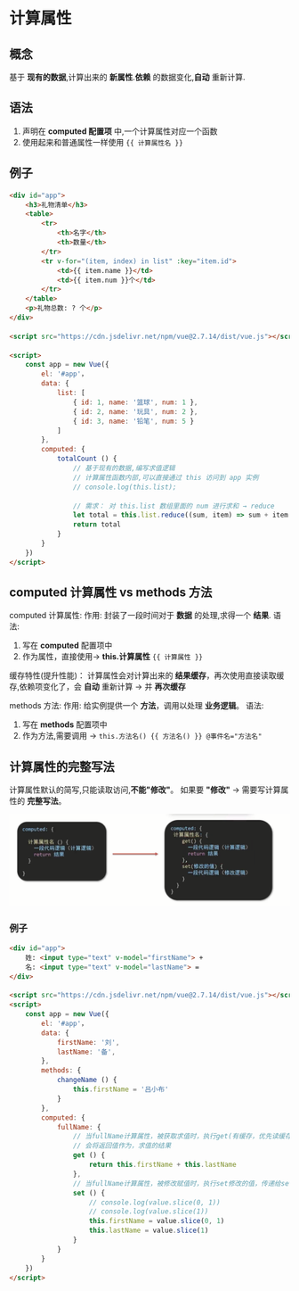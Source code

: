 # 计算属性

## 概念

基于 **现有的数据**,计算出来的 **新属性**.**依赖** 的数据变化,**自动** 重新计算.

## 语法

1. 声明在 **computed 配置项** 中,一个计算属性对应一个函数
2. 使用起来和普通属性一样使用 `{{ 计算属性名 }}`

## 例子

```html
<div id="app">
	<h3>礼物清单</h3>
	<table>
		<tr>
			<th>名字</th>
			<th>数量</th>
		</tr>
		<tr v-for="(item, index) in list" :key="item.id">
			<td>{{ item.name }}</td>
			<td>{{ item.num }}个</td>
		</tr>
	</table>
	<p>礼物总数: ? 个</p>
</div>

<script src="https://cdn.jsdelivr.net/npm/vue@2.7.14/dist/vue.js"></script>

<script>
	const app = new Vue({
		el: '#app'，
		data: {
			list: [
				{ id: 1, name: '篮球', num: 1 },
				{ id: 2, name: '玩具', num: 2 },
				{ id: 3, name: '铅笔', num: 5 }
			]
		},
		computed: {
			totalCount () {
				// 基于现有的数据,编写求值逻辑
				// 计算属性函数内部,可以直接通过 this 访问到 app 实例
				// console.log(this.list);

				// 需求： 对 this.list 数组里面的 num 进行求和 → reduce
				let total = this.list.reduce((sum, item) => sum + item.num, 0)
				return total
			}
		}
	})
</script>
```

## computed 计算属性 vs methods 方法

computed 计算属性:
作用: 封装了一段时间对于 **数据** 的处理,求得一个 **结果**.
语法:
1. 写在 **computed** 配置项中
2. 作为属性，直接使用→ **this.计算属性** `{{ 计算属性 }}`

缓存特性(提升性能)：
计算属性会对计算出来的 **结果缓存**，再次使用直接读取缓存,依赖项变化了，会 **自动** 重新计算 → 并 **再次缓存**

methods 方法:
作用: 给实例提供一个 **方法**，调用以处理 **业务逻辑**。
语法:
1. 写在 **methods** 配置项中
2. 作为方法,需要调用 → `this.方法名() {{ 方法名() }} @事件名="方法名"`

## 计算属性的完整写法

计算属性默认的简写,只能读取访问,**不能"修改"**。
如果要 **"修改"** → 需要写计算属性的 **完整写法**。

![图片](_media/计算属性/1.png)

### 例子

```html
<div id="app">
	姓: <input type="text" v-model="firstName"> + 
	名: <input type="text" v-model="lastName"> = 
</div>

<script src="https://cdn.jsdelivr.net/npm/vue@2.7.14/dist/vue.js"></script>
<script>
	const app = new Vue({
		el: '#app'，
		data: {
			firstName: '刘',
			lastName: '备',
		},
		methods: {
			changeName () {
				this.firstName = '吕小布'
			}
		},
		computed: {
			fullName: {
				// 当fullName计算属性，被获取求值时，执行get(有缓存，优先读缓存)
				// 会将返回值作为，求值的结果
				get () {
					return this.firstName + this.lastName
				},
				// 当fullName计算属性，被修改赋值时，执行set修改的值，传递给set方法的形参
				set () {
					// console.log(value.slice(0, 1))
					// console.log(value.slice(1))
					this.firstName = value.slice(0, 1)
					this.lastName = value.slice(1)
				}
			}
		}
	})
</script>
```